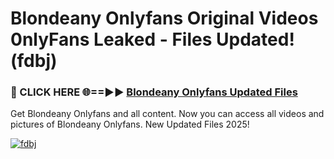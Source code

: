 # Blondeany Onlyfans Original Videos 0nlyFans Leaked - Files Updated! (fdbj)

<h3>🔴 CLICK HERE 🌐==►► <a href="https://tinyurl.com/ehrbuxhb" rel="nofollow">Blondeany Onlyfans Updated Files</a></h3>

Get Blondeany Onlyfans and all content. Now you can access all videos and pictures of Blondeany Onlyfans. New Updated Files 2025!

[![fdbj](https://i.imgur.com/lVYEuWS.gif)](https://tinyurl.com/ehrbuxhb)
